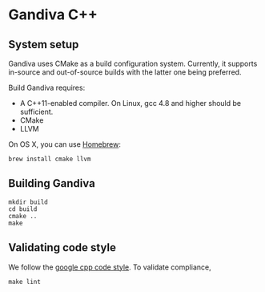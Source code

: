 # Gandiva C++

## System setup

Gandiva uses CMake as a build configuration system. Currently, it supports 
in-source and out-of-source builds with the latter one being preferred.

Build Gandiva requires:

* A C++11-enabled compiler. On Linux, gcc 4.8 and higher should be sufficient.
* CMake
* LLVM 

On OS X, you can use [Homebrew][1]:

```shell
brew install cmake llvm
```

## Building Gandiva

    mkdir build
    cd build 
    cmake ..
    make
    
## Validating code style

We follow the [google cpp code style][2]. To validate compliance,

    make lint

[1]: https://brew.sh/
[2]: https://google.github.io/styleguide/cppguide.html
